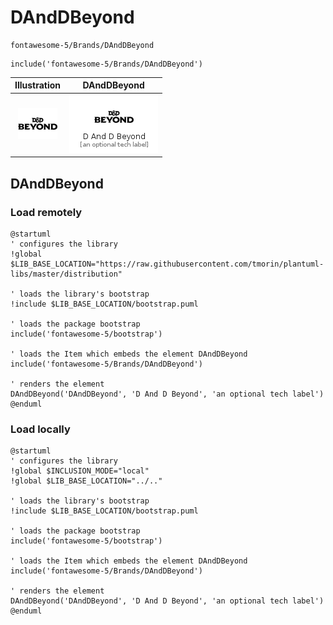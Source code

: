 # DAndDBeyond


```text
fontawesome-5/Brands/DAndDBeyond
```

```text
include('fontawesome-5/Brands/DAndDBeyond')
```



| Illustration | DAndDBeyond |
| :---: | :---: |
| ![illustration for Illustration](../../fontawesome-5/Brands/DAndDBeyond.png) | ![illustration for DAndDBeyond](../../fontawesome-5/Brands/DAndDBeyond.Local.png) |




## DAndDBeyond

### Load remotely
```plantuml
@startuml
' configures the library
!global $LIB_BASE_LOCATION="https://raw.githubusercontent.com/tmorin/plantuml-libs/master/distribution"

' loads the library's bootstrap
!include $LIB_BASE_LOCATION/bootstrap.puml

' loads the package bootstrap
include('fontawesome-5/bootstrap')

' loads the Item which embeds the element DAndDBeyond
include('fontawesome-5/Brands/DAndDBeyond')

' renders the element
DAndDBeyond('DAndDBeyond', 'D And D Beyond', 'an optional tech label')
@enduml
```

### Load locally
```plantuml
@startuml
' configures the library
!global $INCLUSION_MODE="local"
!global $LIB_BASE_LOCATION="../.."

' loads the library's bootstrap
!include $LIB_BASE_LOCATION/bootstrap.puml

' loads the package bootstrap
include('fontawesome-5/bootstrap')

' loads the Item which embeds the element DAndDBeyond
include('fontawesome-5/Brands/DAndDBeyond')

' renders the element
DAndDBeyond('DAndDBeyond', 'D And D Beyond', 'an optional tech label')
@enduml
```

